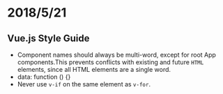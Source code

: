 # 2018/5/21

## Vue.js Style Guide

* Component names should always be multi-word, except for root App components.This prevents conflicts with existing and future `HTML` elements, since all HTML elements are a single word.
* data: function () {}
* Never use `v-if` on the same element as `v-for`.

